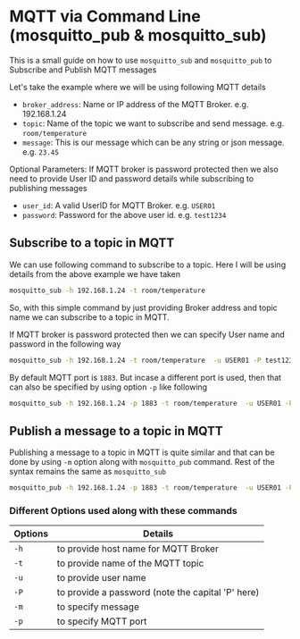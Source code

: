# MQTT via Command Line (mosquitto_pub & mosquitto_sub)

This is a small guide on how to use `mosquitto_sub` and `mosquitto_pub` to Subscribe and Publish MQTT messages

Let's take the example where we will be using following MQTT details

* `broker_address`: Name or IP address of the MQTT Broker. e.g. 192.168.1.24
* `topic`: Name of the topic we want to subscribe and send message. e.g. `room/temperature`
* `message`: This is our message which can be any string or json message. e.g. `23.45`

Optional Parameters: If MQTT broker is password protected then we also need to provide User ID and password details while subscribing to publishing messages

* `user_id`: A valid UserID for MQTT Broker. e.g. `USER01`
* `password`: Password for the above user id. e.g. `test1234`

## Subscribe to a topic in MQTT

We can use following command to subscribe to a topic. Here I will be using details from the above example we have taken

```bash
mosquitto_sub -h 192.168.1.24 -t room/temperature 
```
So, with this simple command by just providing Broker address and topic name we can subscribe to a topic in MQTT. 


If MQTT broker is password protected then we can specify User name and password in the following way
```bash
mosquitto_sub -h 192.168.1.24 -t room/temperature  -u USER01 -P test1234
```

By default MQTT port is `1883`. But incase a different port is used, then that can also be specified by using option `-p` like following

```bash
mosquitto_sub -h 192.168.1.24 -p 1883 -t room/temperature  -u USER01 -P test1234
```

## Publish a message to a topic in MQTT

Publishing a message to a topic in MQTT is quite similar and that can be done by using `-m` option along with `mosquitto_pub` command. Rest of the syntax remains the same as `mosquitto_sub`

```bash
mosquitto_pub -h 192.168.1.24 -p 1883 -t room/temperature  -u USER01 -P test1234 -m "23.45"
```

### Different Options used along with these commands

Options | Details
--- | ---
`-h` | to provide host name for MQTT Broker
`-t` | to provide name of the MQTT topic
`-u` | to provide user name
`-P` | to provide a password (note the capital 'P' here)
`-m` | to specify message
`-p` | to specify MQTT port